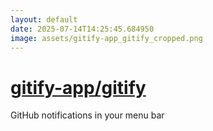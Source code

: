 ```yaml
---
layout: default
date: 2025-07-14T14:25:45.684950
image: assets/gitify-app_gitify_cropped.png
---
```


# [gitify-app/gitify](https://github.com/gitify-app/gitify)

GitHub notifications in your menu bar
